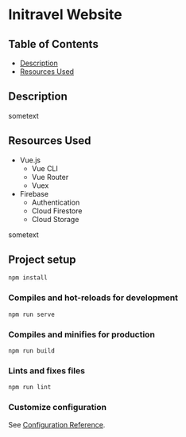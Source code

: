 # **Initravel Website**

## Table of Contents
- [ Description ](#desc)
- [ Resources Used ](#resources)

<a name="desc"></a>
## Description

sometext

<a name="resources"></a>
## Resources Used
- Vue.js
  - Vue CLI
  - Vue Router
  - Vuex
- Firebase
  - Authentication
  - Cloud Firestore
  - Cloud Storage

sometext
## Project setup
```
npm install
```

### Compiles and hot-reloads for development
```
npm run serve
```

### Compiles and minifies for production
```
npm run build
```

### Lints and fixes files
```
npm run lint
```

### Customize configuration
See [Configuration Reference](https://cli.vuejs.org/config/).
